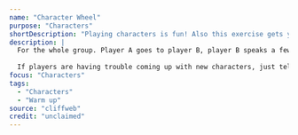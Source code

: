 ```yaml
---
name: "Character Wheel"
purpose: "Characters"
shortDescription: "Playing characters is fun! Also this exercise gets you to play characters you usually wouldn't try"
description: |
  For the whole group. Player A goes to player B, player B speaks a few lines in character, player A responds to them matching player's B character as much as possible. Now player A goes to player C, and player C starts the process again with a completely different character. Player A does this with every member of the group until everyone has had a turn.
  
  If players are having trouble coming up with new characters, just tell them to mimic someone they know, or lead with a new part of their body.
focus: "Characters"
tags:
  - "Characters"
  - "Warm up"
source: "cliffweb"
credit: "unclaimed"
---
```


